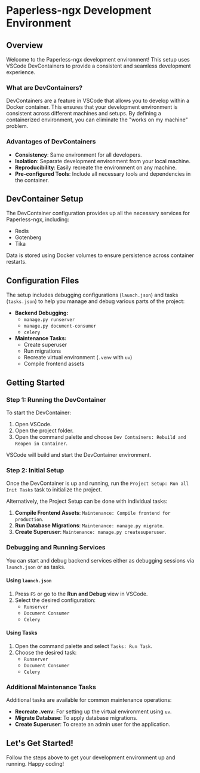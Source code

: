 # Paperless-ngx Development Environment

## Overview

Welcome to the Paperless-ngx development environment! This setup uses VSCode DevContainers to provide a consistent and seamless development experience.

### What are DevContainers?

DevContainers are a feature in VSCode that allows you to develop within a Docker container. This ensures that your development environment is consistent across different machines and setups. By defining a containerized environment, you can eliminate the "works on my machine" problem.

### Advantages of DevContainers

- **Consistency**: Same environment for all developers.
- **Isolation**: Separate development environment from your local machine.
- **Reproducibility**: Easily recreate the environment on any machine.
- **Pre-configured Tools**: Include all necessary tools and dependencies in the container.

## DevContainer Setup

The DevContainer configuration provides up all the necessary services for Paperless-ngx, including:

- Redis
- Gotenberg
- Tika

Data is stored using Docker volumes to ensure persistence across container restarts.

## Configuration Files

The setup includes debugging configurations (`launch.json`) and tasks (`tasks.json`) to help you manage and debug various parts of the project:

- **Backend Debugging:**
  - `manage.py runserver`
  - `manage.py document-consumer`
  - `celery`
- **Maintenance Tasks:**
  - Create superuser
  - Run migrations
  - Recreate virtual environment (`.venv` with `uv`)
  - Compile frontend assets

## Getting Started

### Step 1: Running the DevContainer

To start the DevContainer:

1. Open VSCode.
2. Open the project folder.
3. Open the command palette and choose `Dev Containers: Rebuild and Reopen in Container`.

VSCode will build and start the DevContainer environment.

### Step 2: Initial Setup

Once the DevContainer is up and running, run the `Project Setup: Run all Init Tasks` task to initialize the project.

Alternatively, the Project Setup can be done with individual tasks:

1. **Compile Frontend Assets**: `Maintenance: Compile frontend for production`.
2. **Run Database Migrations**: `Maintenance: manage.py migrate`.
3. **Create Superuser**: `Maintenance: manage.py createsuperuser`.

### Debugging and Running Services

You can start and debug backend services either as debugging sessions via `launch.json` or as tasks.

#### Using `launch.json`

1. Press `F5` or go to the **Run and Debug** view in VSCode.
2. Select the desired configuration:
   - `Runserver`
   - `Document Consumer`
   - `Celery`

#### Using Tasks

1. Open the command palette and select `Tasks: Run Task`.
2. Choose the desired task:
   - `Runserver`
   - `Document Consumer`
   - `Celery`

### Additional Maintenance Tasks

Additional tasks are available for common maintenance operations:

- **Recreate .venv**: For setting up the virtual environment using `uv`.
- **Migrate Database**: To apply database migrations.
- **Create Superuser**: To create an admin user for the application.

## Let's Get Started!

Follow the steps above to get your development environment up and running. Happy coding!
